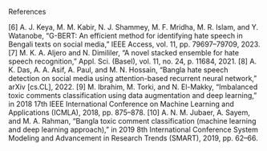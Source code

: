 References

[6]	A. J. Keya, M. M. Kabir, N. J. Shammey, M. F. Mridha, M. R. Islam, and Y. Watanobe, “G-BERT: An efficient method for identifying hate speech in Bengali texts on social media,” IEEE Access, vol. 11, pp. 79697–79709, 2023.
[7]	M. K. A. Aljero and N. Dimililer, “A novel stacked ensemble for hate speech recognition,” Appl. Sci. (Basel), vol. 11, no. 24, p. 11684, 2021.
[8]	A. K. Das, A. A. Asif, A. Paul, and M. N. Hossain, “Bangla hate speech detection on social media using attention-based recurrent neural network,” arXiv [cs.CL], 2022.
[9]	M. Ibrahim, M. Torki, and N. El-Makky, “Imbalanced toxic comments classification using data augmentation and deep learning,” in 2018 17th IEEE International Conference on Machine Learning and Applications (ICMLA), 2018, pp. 875–878.
[10]	A. N. M. Jubaer, A. Sayem, and M. A. Rahman, “Bangla toxic comment classification (machine learning and deep learning approach),” in 2019 8th International Conference System Modeling and Advancement in Research Trends (SMART), 2019, pp. 62–66.

